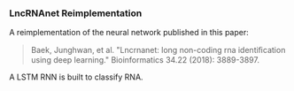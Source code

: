 ### LncRNAnet  Reimplementation

A reimplementation of the neural network published in this paper:

>  Baek, Junghwan, et al. "Lncrnanet: long non-coding rna identiﬁcation using deep learning." Bioinformatics 34.22 (2018): 3889-3897.

A LSTM RNN is built to classify RNA.

